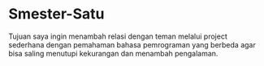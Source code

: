 # Smester-Satu
Tujuan saya ingin menambah relasi dengan teman melalui project sederhana dengan pemahaman bahasa pemrograman yang berbeda agar bisa saling menutupi kekurangan dan menambah pengalaman.
